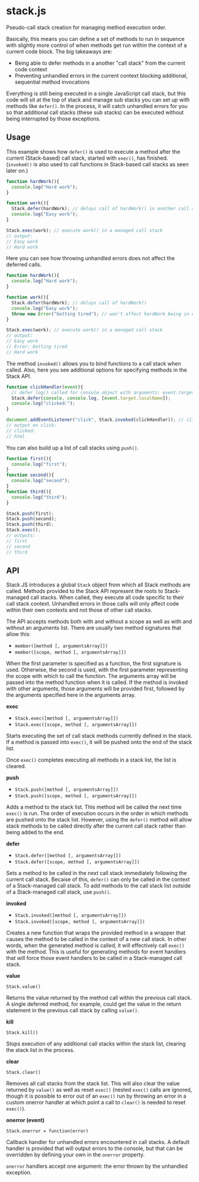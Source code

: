 stack.js
========

Pseudo-call stack creation for managing method execution order.

Basically, this means you can define a set of methods to run in sequence with slightly more control 
of when methods get run within the context of a current code block.  The big takeaways are:

- Being able to defer methods in a another "call stack" from the current code context
- Preventing unhandled errors in the current context blocking additional, sequential method invocations

Everything is still being executed in a single JavaScript call stack, but this code will sit at the top 
of stack and manage sub stacks you can set up with methods like `defer()`. In the process, it will catch
unhandled errors for you so that additional call stacks (these sub stacks) can be executed without being
interrupted by those exceptions.


Usage
-----

This example shows how `defer()` is used to execute a method after the current (Stack-based) call stack, 
started with `exec()`, has finished. (`invoked()` is also used to call functions in Stack-based call stacks
as seen later on.)

```javascript
function hardWork(){
  console.log("Hard work");
}

function work(){
  Stack.defer(hardWork); // delays call of hardWork() in another call stack
  console.log("Easy work");
}

Stack.exec(work); // execute work() in a managed call stack
// output:
// Easy work
// Hard work
```

Here you can see how throwing unhandled errors does not affect the deferred calls.

```javascript
function hardWork(){
  console.log("Hard work");
}

function work(){
  Stack.defer(hardWork); // delays call of hardWork()
  console.log("Easy work");
  throw new Error("Getting tired"); // won't affect hardWork being in other call stack
}

Stack.exec(work); // execute work() in a managed call stack
// output:
// Easy work
// Error: Getting tired
// Hard work
```

The method `invoked()` allows you to bind functions to a call stack when called.  Also, here
you see additional options for specifying methods in the Stack API.

```javascript
function clickHandler(event){
  // defer log() called for console object with arguments: event.target.localName
  Stack.defer(console, console.log, [event.target.localName]);
  console.log("clicked:");
}

document.addEventListener("click", Stack.invoked(clickHandler)); // clickHandler called in stack
// output on click:
// clicked:
// html
```

You can also build up a list of call stacks using `push()`.

```javascript
function first(){
  console.log("first");
}
function second(){
  console.log("second");
}
function third(){
  console.log("third");
}

Stack.push(first);
Stack.push(second);
Stack.push(third);
Stack.exec();
// outputs:
// first
// second
// third
```


API
---

Stack JS introduces a global `Stack` object from which all Stack methods are called.  Methods provided 
to the Stack API represent the roots to Stack-managed call stacks. When called, they execute all code 
specific to their call stack context.  Unhandled errors in those calls will only affect code within 
their own contexts and not those of other call stacks.

The API accepts methods both with and without a scope as well as with and without an arguments list. 
There are usually two method signatures that allow this:

- `member([method [, argumentsArray]])`
- `member([scope, method [, argumentsArray]])`

When the first parameter is specified as a function, the first signature is used. Otherwise, the second 
is used, with the first parameter representing the scope with which to call the function.  The arguments
array will be passed into the method function when it is called.  If the method is invoked with other arguments, 
those arguments will be provided first, followed by the arguments specified here in the arguments array.


**exec**

- `Stack.exec([method [, argumentsArray]])`
- `Stack.exec([scope, method [, argumentsArray]])`

Starts executing the set of call stack methods currently defined in the stack. If a method 
is passed into `exec()`, it will be pushed onto the end of the stack list.

Once `exec()` completes executing all methods in a stack list, the list is cleared.


**push**

- `Stack.push([method [, argumentsArray]])`
- `Stack.push([scope, method [, argumentsArray]])`

Adds a method to the stack list.  This method will be called the next time `exec()` is run. The order 
of execution occurs in the order in which methods are pushed onto the stack list.  However, using the 
`defer()` method will allow stack methods to be called directly after the current call stack rather 
than being added to the end.


**defer**

- `Stack.defer([method [, argumentsArray]])`
- `Stack.defer([scope, method [, argumentsArray]])`

Sets a method to be called in the next call stack immediately following the current call stack.  Becaise 
of this, `defer()` can only be called in the context of a Stack-managed call stack.  To add methods to
the call stack list outside of a Stack-managed call stack, use `push()`.


**invoked**

- `Stack.invoked([method [, argumentsArray]])`
- `Stack.invoked([scope, method [, argumentsArray]])`

Creates a new function that wraps the provided method in a wrapper that causes the method to be called in the 
context of a new call stack.  In other words, when the generated method is called, it will effectively call 
`exec()` with the method.  This is useful for generating methods for event handlers that will force those
event handlers to be called in a Stack-managed call stack.


**value**

`Stack.value()`

Returns the value returned by the method call within the previous call stack.  A single deferred method, for
example, could get the value in the return statement in the previous call stack by calling `value()`.


**kill**

`Stack.kill()`

Stops execution of any additional call stacks within the stack list, clearing the stack list in the process.


**clear**

`Stack.clear()`

Removes all call stacks from the stack list.  This will also clear the value returned by `value()` as well 
as reset `exec()` (nested `exec()` calls are ignored, though it is possible to error out of an `exec()` run
by throwing an error in a custom onerror handler at which point a call to `clear()` is needed to reset `exec()`).


**onerror (event)**

`Stack.onerror = function(error)`

Callback handler for unhandled errors encountered in call stacks.  A default handler is provided that will output
errors to the console, but that can be overridden by defining your own in the `onerror` property.

`onerror` handlers accept one argument: the error thrown by the unhandled exception.
